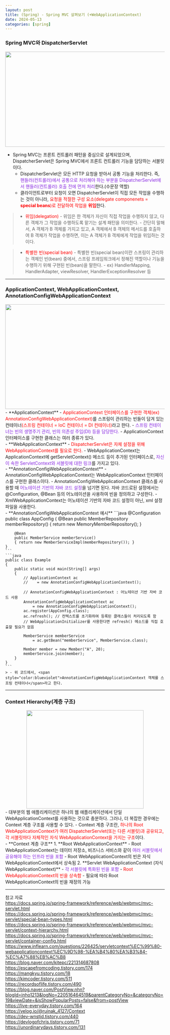 ```yaml
---
layout: post
title: (Spring) - Spring MVC 살펴보기 (+WebApplicationContext)
date: 2024-05-13
categories: [spring]
---
```

### Spring MVC와 DispatcherServlet
<center><img src="https://github.com/LeeJae-H/LeeJae-H.github.io/assets/122717063/4f7ebd71-77d4-4392-bfe9-542cd224dba7" width="700" height="300"></center>

- Spring MVC는 프론트 컨트롤러 패턴을 중심으로 설계되었으며, DispatcherServlet은 Spring MVC에서 프론트 컨트롤러 기능을 담당하는 서블릿이다.
    - DispatcherServlet은 모든 HTTP 요청을 받아서 공통 기능을 처리한다. 즉, <span style="color:blueviolet">핸들러(컨트롤러)에서 공통으로 처리해야 하는 부분을 DispatcherServlet에서 핸들러(컨트롤러) 호출 전에 먼저 처리</span>한다.(수문장 역할)
    - 클라이언트로부터 요청이 오면 DispatcherServlet이 직접 모든 작업을 수행하는 것이 아니라, <span style="color:red">요청을 적절한 구성 요소(delegate componenets = **special beans**)로 전달하여 작업을 **위임**</span>한다.

> - <span style="color:red">위임(delegation)</span>
    - 위임은 한 객체가 자신이 직접 작업을 수행하지 않고, 다른 객체가 그 작업을 수행하도록 맡기는 설계 패턴을 의미한다.
    - 간단히 말해서, A 객체가 B 객체를 가지고 있고, A 객체에서 B 객체의 메서드를 호출하여 B 객체가 작업을 수행하면, 이는 A 객체가 B 객체에게 작업을 위임하는 것이다.

> - <span style="color:red">특별한 빈(special bean)</span>
    - 특별한 빈(special bean)이란 스프링이 관리하는 객체인 빈(bean) 중에서, 스프링 프레임워크에서 정해진 역할이나 기능을 수행하기 위해 구현된 빈(bean)을 말한다.
    - ex) HandlerMapping, HandlerAdapter, viewResolver, HandlerExceptionResolver 등

---
### ApplicationContext, WebApplicationContext, AnnotationConfigWebApplicationContext
<center><img src="https://github.com/LeeJae-H/LeeJae-H.github.io/assets/122717063/2c33a644-bea2-4f79-b38f-17dbbba1c55a" width="570" height="330"></center>
- **ApplicationContext**
    - <span style="color:red">ApplicationContext 인터페이스를 구현한 객체(ex) AnnotationConfigWebApplicationContext)</span>를 스프링이 관리하는 빈들이 담겨 있는 컨테이너<span style="color:red">(스프링 컨테이너 = IoC 컨테이너 = DI 컨테이너)</span>라고 한다. 
    - <span style="color:blueviolet">스프링 컨테이너는 빈의 생명주기 관리, 빈의 의존성 주입(DI) 등을 담당한다.</span>
    - ApplicationContext 인터페이스를 구현한 클래스는 여러 종류가 있다.  
<br>
- **WebApplicationContext**
    - <span style="color:red">DispatcherServlet은 자체 설정을 위해 WebApplicationContext를 필요로 한다.</span>
    - WebApplicationContext는 ApplicationContext에 getServletContext() 메소드 등이 추가된 인터페이스로, <span style="color:blueviolet">자신이 속한 ServletContext와 서블릿에 대한 링크</span>를 가지고 있다.  
<br>
- **AnnotationConfigWebApplicationContext**
    - AnnotationConfigWebApplicationContext는 WebApplicationContext 인터페이스를 구현한 클래스이다.
    - AnnotationConfigWebApplicationContext 클래스를 사용할 때 <span style="color:blueviolet">어노테이션 기반의 자바 코드 설정</span>을 넘기면 된다. 자바 코드로된 설정에서는 @Configuration, @Bean 등의 어노테이션을 사용하여 빈을 정의하고 구성한다.  
    - XmlWebApplicationContext는 어노테이션 기반의 자바 코드 설정이 아닌, xml 설정 파일을 사용한다.  
<br>
- **AnnotationConfigWebApplicationContext 예시**
    ```java
    @Configuration
    public class AppConfig 
    {
        @Bean
        public MemberRepository memberRepository() 
        { return new MemoryMemberRepository(); }
        
        @Bean
        public MemberService memberService() 
        { return new MemberServiceImpl(memberRepository()); }
    }
    ```
    ```java
    public class Example 
    {
        public static void main(String[] args) 
        {
            // ApplicationContext ac 
            //    = new AnnotationConfigWebApplicationContext();
            
            // AnnotationConfigWebApplicationContext : 어노테이션 기반 자바 코드 사용 
            AnnotationConfigWebApplicationContext ac 
                = new AnnotationConfigWebApplicationContext();
            ac.register(AppConfig.class);
            ac.refresh(); // 컨텍스트를 초기화하여 등록된 클래스들이 처리되도록 함
            // WebApplicationInitializer를 사용한다면 refresh() 메소드를 직접 호출할 필요가 없음

            MemberService memberService 
                = ac.getBean("memberService", MemberService.class);

            Member member = new Member("A", 20);
            memberService.join(member);
        }
    }
    ```
    > - 위 코드에서, <span style="color:blueviolet">AnnotationConfigWebApplicationContext 객체를 스프링 컨테이너</span>라고 한다.

---
### Context Hierarchy(계층 구조)
<center><img src="https://github.com/LeeJae-H/LeeJae-H.github.io/assets/122717063/4cbc19e4-fd4d-48cb-8c67-ed639ed1c6f6" width="370" height="310"></center>
- 대부분의 웹 애플리케이션은 하나의 웹 애플리케이션에서 단일 WebApplicationContext를 사용하는 것으로 충분하다. 그러나, 더 복잡한 경우에는 Context 계층 구조를 사용할 수 있다.
    - Context 계층 구조란, <span style="color:red">하나의 Root WebApplicationContext가 여러 DispatcherServlet(또는 다른 서블릿)과 공유되고, 각 서블릿마다 자체적인 자식 WebApplicationContext을 가지는 구조</span>이다.   
<br>
- **Context 계층 구조**
    1. **Root WebApplicationContext**
        - Root WebApplicationContext는 데이터 저장소, 비즈니스 서비스와 같이 <span style="color:blueviolet">여러 서블릿에서 공유해야 하는 인프라 빈을 포함</span>
        - Root WebApplicationContext의 빈은 자식 WebApplicationContext에서 상속됨
    2. **Servlet WebApplicationContext (자식 WebApplicationContext)**  
        - <span style="color:blueviolet">각 서블릿에 특화된 빈을 포함</span>  
        - <span style="color:red">Root WebApplicationContext의 빈을 상속함</span>
        - 필요에 따라 Root WebApplicationContext의 빈을 재정의 가능

---
참고 자료  
https://docs.spring.io/spring-framework/reference/web/webmvc/mvc-servlet.html  
https://docs.spring.io/spring-framework/reference/web/webmvc/mvc-servlet/special-bean-types.html  
https://docs.spring.io/spring-framework/reference/web/webmvc/mvc-servlet/context-hierarchy.html   
https://docs.spring.io/spring-framework/reference/web/webmvc/mvc-servlet/container-config.html  
https://www.inflearn.com/questions/226425/servletcontext%EC%99%80-webapplicationcontext%EC%9D%98-%EA%B4%80%EA%B3%84-%EC%A7%88%EB%AC%B8  
https://blog.naver.com/kitepc/221314687808  
https://escapefromcoding.tistory.com/174  
https://mangkyu.tistory.com/18  
https://kimcoder.tistory.com/511  
https://recordsoflife.tistory.com/490  
https://blog.naver.com/PostView.nhn?blogId=inho1213&logNo=220516464519&parentCategoryNo=&categoryNo=19&viewDate=&isShowPopularPosts=false&from=postView  
https://live-everyday.tistory.com/164  
https://velog.io/@ruinak_4127/Context  
https://dev-wnstjd.tistory.com/440  
https://devlogofchris.tistory.com/71  
https://unordinarydays.tistory.com/131  